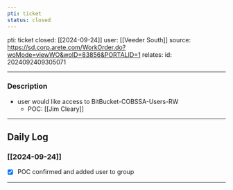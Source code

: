 ```yaml
---
pti: ticket
status: closed
---
```

pti: ticket 
closed: [[2024-09-24]]
user: [[Veeder South]]
source: https://sd.corp.arete.com/WorkOrder.do?woMode=viewWO&woID=83856&PORTALID=1
relates: 
id: 2024092409305071

---
### Description
- user would like access to BitBucket-COBSSA-Users-RW
	- POC: [[Jim Cleary]]
---
## Daily Log
### [[2024-09-24]]
- [x] POC confirmed and added user to group
---





